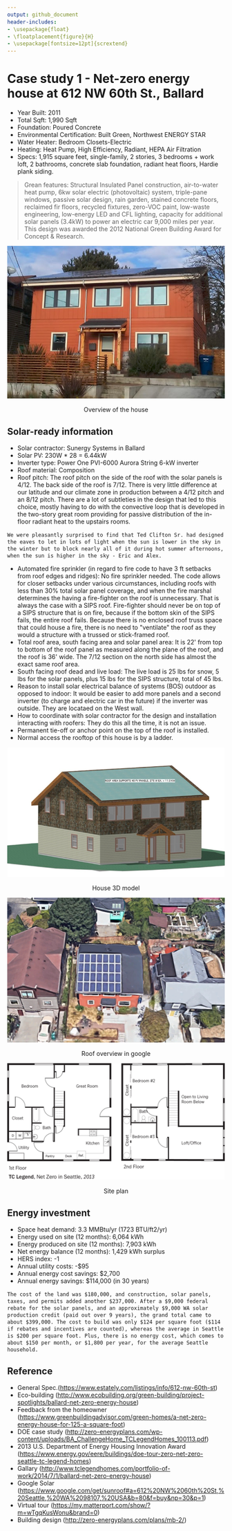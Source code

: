 ```yaml
---
output: github_document
header-includes:
- \usepackage{float}
- \floatplacement{figure}{H}
- \usepackage[fontsize=12pt]{scrextend}
---
```

# Case study 1 - Net-zero energy house at 612 NW 60th St., Ballard

* Year Built: 2011
* Total Sqft: 1,990 Sqft
* Foundation: Poured Concrete
* Environmental Certification: Built Green, Northwest ENERGY STAR
* Water Heater: Bedroom Closets-Electric 
* Heating: Heat Pump, High Efficiency, Radiant, HEPA Air Filtration
* Specs: 1,915 square feet, single-family, 2 stories, 3 bedrooms + work loft, 2 bathrooms, concrete slab foundation, radiant heat floors, Hardie plank siding.

> Grean features: Structural Insulated Panel construction, air-to-water heat pump, 6kw solar electric (photovoltaic) system, triple-pane windows, passive solar design, rain garden, stained concrete floors, reclaimed fir floors, recycled fixtures, zero-VOC paint, low-waste engineering, low-energy LED and CFL lighting,  capacity for additional solar panels (3.4kW) to power an electric car 9,000 miles per year. This design was awarded the 2012 National Green Building Award for Concept & Research.


<p align="center">
  <img src="case1_1.png">
</p>
<p align="center">Overview of the house <p align="center">

## Solar-ready information 

* Solar contractor: Sunergy Systems in Ballard
* Solar PV: 230W * 28 = 6.44kW
* Inverter type: Power One PVI-6000 Aurora String 6-kW inverter
* Roof material: Composition
* Roof pitch: The roof pitch on the side of the roof with the solar panels is 4/12. The back side of the roof is 7/12. There is very little difference at our latitude and our climate zone in production between a 4/12 pitch and an 8/12 pitch. There are a lot of subtleties in the design that led to this choice, mostly having to do with the convective loop that is developed in the two-story great room providing for passive distribution of the in-floor radiant heat to the upstairs rooms.

```
We were pleasantly surprised to find that Ted Clifton Sr. had designed the eaves to let in lots of light when the sun is lower in the sky in the winter but to block nearly all of it during hot summer afternoons, when the sun is higher in the sky - Eric and Alex. 
```

* Automated fire sprinkler (in regard to fire code to have 3 ft setbacks from roof edges and ridges): No fire sprinkler needed. The code allows for closer setbacks under various circumstances, including roofs with less than 30% total solar panel coverage, and when the fire marshal determines the having a fire-fighter on the roof is unnecessary. That is always the case with a SIPS roof. Fire-fighter should never be on top of a SIPS structure that is on fire, because if the bottom skin of the SIPS fails, the entire roof fails. Because there is no enclosed roof truss space that could house a fire, there is no need to "ventilate" the roof as they would a structure with a trussed or stick-framed roof.
* Total roof area, south facing area and solar panel area:  It is 22' from top to bottom of the roof panel as measured along the plane of the roof, and the roof is 36' wide.  The 7/12 section on the north side has almost the exact same roof area.
* South facing roof dead and live load: The live load is 25 lbs for snow, 5 lbs for the solar panels, plus 15 lbs for the SIPS structure, total of 45 lbs.
* Reason to install solar electrical balance of systems (BOS) outdoor as opposed to indoor: It would be easier to add more panels and a second inverter (to charge and electric car in the future) if the inverter was outside. They are locataed on the West wall. 
* How to coordinate with solar contractor for the design and installation interacting with roofers: They do this all the time, it is not an issue.
* Permanent tie-off or anchor point on the top of the roof is installed. 
* Normal access the rooftop of this house is by a ladder. 


<p align="center">
  <img src="case1.png">
</p>
<p align="center">House 3D model <p align="center">

<p align="center">
  <img src="google.png">  
</p>
<p align="center">Roof overview in google <p align="center">

<p align="center">
  <img src="bto-toz_FP_TCLegend_NetZero_2013.png">
</p>
<p align="center">Site plan <p align="center">



## Energy investment 

* Space heat demand: 3.3 MMBtu/yr (1723 BTU/ft2/yr)
* Energy used on site (12 months): 6,064 kWh
* Energy produced on site (12 months): 7,903 kWh
* Net energy balance (12 months): 1,429 kWh surplus
* HERS index: -1
* Annual utility costs: -$95 
* Annual energy cost savings: $2,700
* Annual energy savings: $114,000 (in 30 years)

```
The cost of the land was $180,000, and construction, solar panels, taxes, and permits added another $237,000. After a $9,000 federal rebate for the solar panels, and an approximately $9,000 WA solar production credit (paid out over 9 years), the grand total came to about $399,000. The cost to build was only $124 per square foot ($114 if rebates and incentives are counted), whereas the average in Seattle is $200 per square foot. Plus, there is no energy cost, which comes to about $150 per month, or $1,800 per year, for the average Seattle household.
```

## Reference 

* General Spec.(https://www.estately.com/listings/info/612-nw-60th-st)
* Eco-building (http://www.ecobuilding.org/green-building/project-spotlights/ballard-net-zero-energy-house)
* Feedback from the homeowner (https://www.greenbuildingadvisor.com/green-homes/a-net-zero-energy-house-for-125-a-square-foot)
* DOE case study (http://zero-energyplans.com/wp-content/uploads/BA_ChallengeHome_TCLegendHomes_100113.pdf)
* 2013 U.S. Department of Energy Housing Innovation Award (https://www.energy.gov/eere/buildings/doe-tour-zero-net-zero-seattle-tc-legend-homes)
* Gallary (http://www.tclegendhomes.com/portfolio-of-work/2014/7/1/ballard-net-zero-energy-house)
* Google Solar (https://www.google.com/get/sunroof#a=612%20NW%2060th%20St,%20Seattle,%20WA%2098107,%20USA&b=80&f=buy&np=30&p=1)
* Virtual tour (https://my.matterport.com/show/?m=wTgqKusWonu&brand=0)
* Building design (http://zero-energyplans.com/plans/mb-2/)
